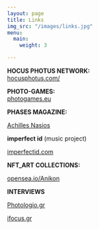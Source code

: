 ```yaml
---
layout: page
title: Links
img_src: "/images/links.jpg"
menu:
  main:
    weight: 3

---
```

**HOCUS PHOTUS NETWORK:**  
<a href="https://hocusphotus.com/" target="blank">hocusphotus.com/</a>

**PHOTO-GAMES:**  
<a href="https://photogames.eu/" target="blank">photogames.eu</a>

**PHASES MAGAZINE:**

<a href="https://www.phasesmag.com/achilles-nasios/" target="blank">Achilles Nasios</a>

**imperfect id** (music project)

<a href="https://imperfectid.com/" target="blank">imperfectid.com</a>

**NFT_ART COLLECTIONS:**

<a href="https://opensea.io/Anikon" target="blank">opensea.io/Anikon</a>

**INTERVIEWS**

<a href="https://www.photologio.gr/interviews/achilles-nasios/" target="blank">Photologio.gr</a>

<a href="https://www.ifocus.gr/magazine/interviews/2361-achilleas-nasios-photo-games-hocus-photus" target="blank">ifocus.gr</a>
